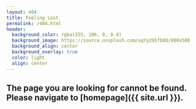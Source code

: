```yaml
---
layout: 404
title: Feeling Lost
permalink: /404.html
header:
  background_color: rgba(255, 106, 0, 0.8)
  background_image: https://source.unsplash.com/uqYy29Sfb8Q/800x500
  background_align: center
  background_overlay: true
  color: light
  align: center
---
```


## The page you are looking for cannot be found. Please navigate to [homepage]({{ site.url }}).
